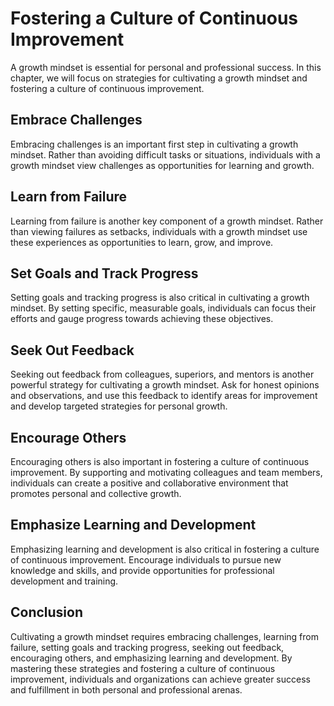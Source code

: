 Fostering a Culture of Continuous Improvement
=======================================================================================

A growth mindset is essential for personal and professional success. In this chapter, we will focus on strategies for cultivating a growth mindset and fostering a culture of continuous improvement.

Embrace Challenges
------------------

Embracing challenges is an important first step in cultivating a growth mindset. Rather than avoiding difficult tasks or situations, individuals with a growth mindset view challenges as opportunities for learning and growth.

Learn from Failure
------------------

Learning from failure is another key component of a growth mindset. Rather than viewing failures as setbacks, individuals with a growth mindset use these experiences as opportunities to learn, grow, and improve.

Set Goals and Track Progress
----------------------------

Setting goals and tracking progress is also critical in cultivating a growth mindset. By setting specific, measurable goals, individuals can focus their efforts and gauge progress towards achieving these objectives.

Seek Out Feedback
-----------------

Seeking out feedback from colleagues, superiors, and mentors is another powerful strategy for cultivating a growth mindset. Ask for honest opinions and observations, and use this feedback to identify areas for improvement and develop targeted strategies for personal growth.

Encourage Others
----------------

Encouraging others is also important in fostering a culture of continuous improvement. By supporting and motivating colleagues and team members, individuals can create a positive and collaborative environment that promotes personal and collective growth.

Emphasize Learning and Development
----------------------------------

Emphasizing learning and development is also critical in fostering a culture of continuous improvement. Encourage individuals to pursue new knowledge and skills, and provide opportunities for professional development and training.

Conclusion
----------

Cultivating a growth mindset requires embracing challenges, learning from failure, setting goals and tracking progress, seeking out feedback, encouraging others, and emphasizing learning and development. By mastering these strategies and fostering a culture of continuous improvement, individuals and organizations can achieve greater success and fulfillment in both personal and professional arenas.
